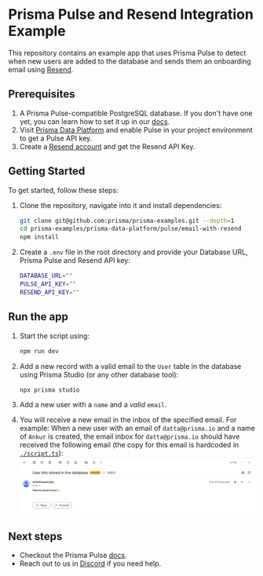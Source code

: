 # Prisma Pulse and Resend Integration Example

This repository contains an example app that uses Prisma Pulse to detect when new users are added to the database and sends them an onboarding email using [Resend](https://resend.com/).


## Prerequisites

1. A Prisma Pulse-compatible PostgreSQL database. If you don't have one yet, you can learn how to set it up in our [docs](https://www.prisma.io/docs/pulse/database-setup).
2. Visit [Prisma Data Platform](https://pris.ly/pdp) and enable Pulse in your project environment to get a Pulse API key.
3. Create a [Resend account](https://resend.com/) and get the Resend API Key.

## Getting Started

To get started, follow these steps:

1. Clone the repository, navigate into it and install dependencies:

    ```bash
    git clone git@github.com:prisma/prisma-examples.git --depth=1
    cd prisma-examples/prisma-data-platform/pulse/email-with-resend
    npm install
    ```

2. Create a `.env` file in the root directory and provide your Database URL, Prisma Pulse and Resend API key:

   ```bash
   DATABASE_URL=""
   PULSE_API_KEY=""
   RESEND_API_KEY=""
   ```

## Run the app

1. Start the script using:

   ```bash
   npm run dev
   ```

2. Add a new record with a valid email to the `User` table in the database using Prisma Studio (or any other database tool):

   ```bash
   npx prisma studio
   ```

3. Add a new user with a `name` and a *valid* `email`.
4. You will receive a new email in the inbox of the specified email. For example: When a new user with an email of `datta@prisma.io` and a name of `Ankur` is created, the email inbox for `datta@prisma.io` should have received the following email (the copy for this email is hardcoded in [`./script.ts`](./script.ts#L33)):
   ![image.png](./images/email.png)

## Next steps

- Checkout the Prisma Pulse [docs](https://www.prisma.io/docs/pulse).
- Reach out to us in [Discord](https://pris.ly/discord) if you need help.
